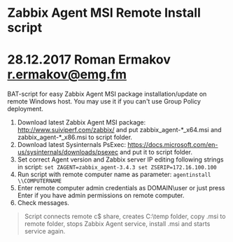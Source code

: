 # Zabbix Agent MSI Remote Install script
28.12.2017 Roman Ermakov <r.ermakov@emg.fm>
======================================
BAT-script for easy Zabbix Agent MSI package installation/update on remote Windows host. You may use it if you can't use Group Policy deployment.

1. Download latest Zabbix Agent MSI package: http://www.suiviperf.com/zabbix/ and put zabbix_agent-\*_x64.msi and zabbix_agent-\*_x86.msi to script folder.
2. Download latest Sysinternals PsExec: https://docs.microsoft.com/en-us/sysinternals/downloads/psexec and put it to script folder.
3. Set correct Agent version and Zabbix server IP editing following strings in script:
`set ZAGENT=zabbix_agent-3.4.3
set ZSERIP=172.16.100.100`
4. Run script with remote computer name as parameter:
`agentinstall \\COMPUTERNAME`
5. Enter remote computer admin credentials as DOMAIN\user or just press Enter if you have admin permissions on remote computer.
6. Check messages.
> Script connects remote c$ share, creates C:\temp folder, copy .msi to remote folder, stops Zabbix Agent service, install .msi and starts service again.
